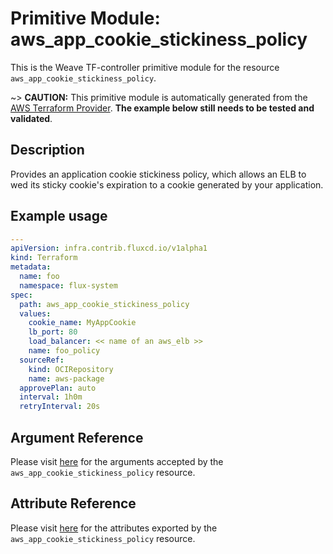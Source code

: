 
# Primitive Module: aws_app_cookie_stickiness_policy

This is the Weave TF-controller primitive module for the resource `aws_app_cookie_stickiness_policy`.

~> **CAUTION:** This primitive module is automatically generated from the [AWS Terraform Provider](https://registry.terraform.io/providers/hashicorp/aws/latest/docs/resources/app_cookie_stickiness_policy). **The example below still needs to be tested and validated**.

## Description

Provides an application cookie stickiness policy, which allows an ELB to wed its sticky cookie's expiration to a cookie generated by your application.

## Example usage

```yaml
---
apiVersion: infra.contrib.fluxcd.io/v1alpha1
kind: Terraform
metadata:
  name: foo
  namespace: flux-system
spec:
  path: aws_app_cookie_stickiness_policy
  values:
    cookie_name: MyAppCookie
    lb_port: 80
    load_balancer: << name of an aws_elb >>
    name: foo_policy
  sourceRef:
    kind: OCIRepository
    name: aws-package
  approvePlan: auto
  interval: 1h0m
  retryInterval: 20s
```

## Argument Reference

Please visit [here](https://registry.terraform.io/providers/hashicorp/aws/latest/docs/resources/app_cookie_stickiness_policy#argument-reference) for the arguments accepted by the `aws_app_cookie_stickiness_policy` resource.

## Attribute Reference

Please visit [here](https://registry.terraform.io/providers/hashicorp/aws/latest/docs/resources/app_cookie_stickiness_policy#attributes-reference) for the attributes exported by the `aws_app_cookie_stickiness_policy` resource.
